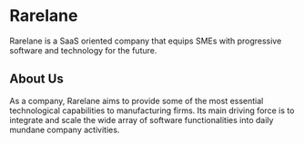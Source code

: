 # Rarelane
Rarelane is a SaaS oriented company that equips SMEs with progressive software and technology for the future.

## About Us
As a company, Rarelane aims to provide some of the most essential technological capabilities to manufacturing firms. Its main driving force is to integrate and scale the wide array of software functionalities into daily mundane company activities.

